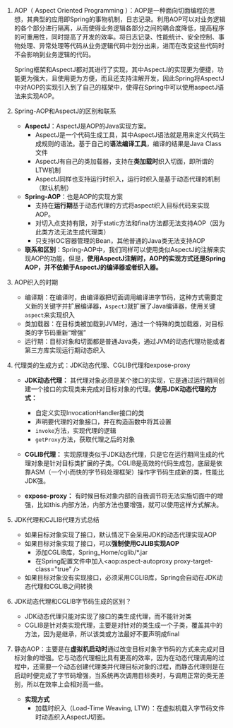 1. AOP（ Aspect Oriented Programming ）：AOP是一种面向切面编程的思想，其典型的应用即Spring的事物机制，日志记录。利用AOP可以对业务逻辑的各个部分进行隔离，从而使得业务逻辑各部分之间的耦合度降低，提高程序的可重用性，同时提高了开发的效率。将日志记录、性能统计、安全控制、事物处理、异常处理等代码从业务逻辑代码中划分出来，进而在改变这些代码时不会影响到业务逻辑的代码。

   Spring框架和AspectJ都对其进行了实现，其中AspectJ的实现更为便捷，功能更为强大，且使用更为方便，而且还支持注解开发，因此Spring将AspectJ中对AOP的实现引入到了自己的框架中，使得在Spring中可以使用aspectJ语法来实现AOP。

2. Spring-AOP和AspectJ的区别和联系

   + **AspectJ**：AspectJ是AOP的Java实现方案。
     + AspectJ是一个代码生成工具，其中AspectJ语法就是用来定义代码生成规则的语法。基于自己的**语法编译工具**，编译的结果是Java Class文件
     + AspectJ有自己的类加载器，支持在**类加载时**织入切面，即所谓的LTW机制
     + AspectJ同样也支持运行时织入，运行时织入是基于动态代理的机制（默认机制）
   + **Spring-AOP**：也是AOP的实现方案
     + 支持在**运行期**基于动态代理的方式将aspect织入目标代码来实现AOP。
     + 对切入点支持有限，对于static方法和final方法都无法支持AOP（因为此类方法无法生成代理类）
     + 只支持IOC容器管理的Bean，其他普通的Java类无法支持AOP
   + **联系和区别**：Spring-AOP中，我们同样可以使用类似AspectJ的注解来实现AOP的功能，但是，**使用AspectJ注解时，AOP的实现方式还是Spring AOP，并不依赖于AspectJ的编译器或者织入器。**

3. AOP织入的时期

   + 编译期：在编译时，由编译器把切面调用编译进字节码，这种方式需要定义新的关键字并扩展编译器，`AspectJ`就扩展了Java编译器，使用关键`aspect`来实现织入
   + 类加载器：在目标类被加载到JVM时，通过一个特殊的类加载器，对目标类的字节码重新“增强”
   + 运行期：目标对象和切面都是普通Java类，通过JVM的动态代理功能或者第三方库实现运行期动态织入

4. 代理类的生成方式：JDK动态代理、CGLIB代理和expose-proxy

   + **JDK动态代理：** 其代理对象必须是某个接口的实现，它是通过运行期间创建一个接口的实现类来完成对目标对象的代理。**使用JDK动态代理的方式：**
     + 自定义实现InvocationHandler接口的类
     + 声明要代理的对象接口，并在构造函数中将其设置
     + `invoke`方法，实现代理的逻辑
     + `getProxy`方法，获取代理之后的对象

   + **CGLIB代理：** 实现原理类似于JDK动态代理，只是它在运行期间生成的代理对象是针对目标类扩展的子类。CGLIB是高效的代码生成包，底层是依靠ASM（一个小而快的字节码处理框架）操作字节码生成新的类，性能比JDK强。

   + **expose-proxy：** 有时候目标对象内部的自我调节将无法实施切面中的增强，比如this.内部方法，内部方法也要增强，就可以使用这样方式解决。

5. JDK代理和CJLIB代理方式总结

   + 如果目标对象实现了接口，默认情况下会采用JDK的动态代理实现AOP
   + 如果目标对象实现了接口，可以**强制使用CJLIB实现AOP**
     + 添加CGLIB库，Spring_Home/cglib/*.jar
     + 在Spring配置文件中加入<aop:aspect-autoproxy proxy-target-class="true" />
   + 如果目标对象没有实现接口，必须采用CGLIB库，Spring会自动在JDK动态代理和CGLIB之间转换

6. JDK动态代理和CGLIB字节码生成的区别？

   + JDK动态代理只能对实现了接口的类生成代理，而不能针对类
   + CGLIB是针对类实现代理，主要是对针对的类生成一个子类，覆盖其中的方法，因为是继承，所以该类或方法最好不要声明成final

7. 静态AOP：主要是在**虚拟机启动时**通过改变目标对象字节码的方式来完成对目标对象的增强。它与动态代理相比具有更高的效率，因为在动态代理调用的过程中，还需要一个动态创建代理类并代理目标对象的过程，而静态代理则是在启动时便完成了字节码增强，当系统再次调用目标类时，与调用正常的类无差别，所以在效率上会相对高一些。

   + **实现方式**
     + 加载时织入（Load-Time Weaving, LTW）：在虚拟机载入字节码文件时动态织入AspectJ切面。